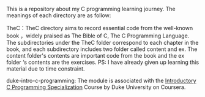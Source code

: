 This is a repository about my C programming learning journey. The meanings of each directory are as follow:

TheC：TheC directory aims to record essential code from the well-known book ，widely praised as  The  Bible of  C,  The C Programming Language. The subdirectories under the TheC folder correspond to each chapter in the book, and each  subdirectory includes two folder called content and ex. The content folder's contents are important code from the book  and the ex folder ‘s contents are the exercises. PS: I have already given up learning this material due to time constraint.

duke-intro-c-programming: The module is associated with the  [Introductory C Programming Specialization](https://www.coursera.org/specializations/c-programming) Course by Duke University on Coursera.
